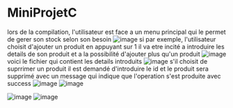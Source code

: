 # MiniProjetC
lors de la compilation, l'utilisateur est face a un menu principal qui le permet de gerer son stock selon son besoin
![image](https://user-images.githubusercontent.com/118110616/210187916-699ad256-8c49-43b6-90be-17ff0f5fbd9b.png)
si par exemple, l'utilisateur choisit d'ajouter un produit en appuyant sur 1 il va etre incité a introduire les details de son produit et a la possibilité d'ajouter plus qu'un produit
![image](https://user-images.githubusercontent.com/118110616/210187922-53c3a1ea-789d-447e-8c33-902885c5afa7.png)
voici le fichier qui contient les details introduits 
![image](https://user-images.githubusercontent.com/118110616/210187931-4fe3f45c-0073-4895-bc8c-762734d89eb4.png)
s'il choisit de suprrimer un produit il est demandé d'introduire le id et le produit sera supprimé avec un message qui indique que l'operation s'est produite avec success
![image](https://user-images.githubusercontent.com/118110616/210187935-9dbd5994-2a80-4718-af3f-21c612f5f848.png)
![image](https://user-images.githubusercontent.com/118110616/210187940-70caaded-af10-4e19-888d-5d21cab07ab9.png)

![image](https://user-images.githubusercontent.com/118110616/210187946-7324dcff-0e9b-4448-beff-69c1ff8f4c53.png)
![image](https://user-images.githubusercontent.com/118110616/210187954-67f9ecab-b117-4dde-be07-79a3b849ef0a.png)
